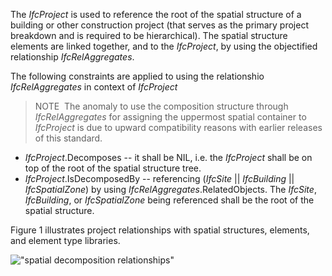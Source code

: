 The _IfcProject_ is used to reference the root of the spatial structure of a building or other construction project (that serves as the primary project breakdown and is required to be hierarchical). The spatial structure elements are linked together, and to the _IfcProject_, by using the objectified relationship _IfcRelAggregates_.

The following constraints are applied to using the relationshio _IfcRelAggregates_ in context of _IfcProject_

> NOTE&nbsp; The anomaly to use the composition structure through _IfcRelAggregates_ for assigning the uppermost spatial container to _IfcProject_ is due to upward compatibility reasons with earlier releases of this standard.

* _IfcProject_.Decomposes -- it shall be NIL, i.e. the _IfcProject_ shall be on top of the root of the spatial structure tree.
* _IfcProject_.IsDecomposedBy -- referencing (_IfcSite_ || _IfcBuilding_ || _IfcSpatialZone_) by using _IfcRelAggregates_.RelatedObjects. The _IfcSite_, _IfcBuilding_, or _IfcSpatialZone_ being referenced shall be the root of the spatial structure.

Figure 1 illustrates project relationships with spatial structures, elements, and element type libraries.

!["spatial decomposition relationships"](../../../figures/ifcproject_fig-2.png "Figure 1 &mdash; Project spatial structure, products and product type library")
